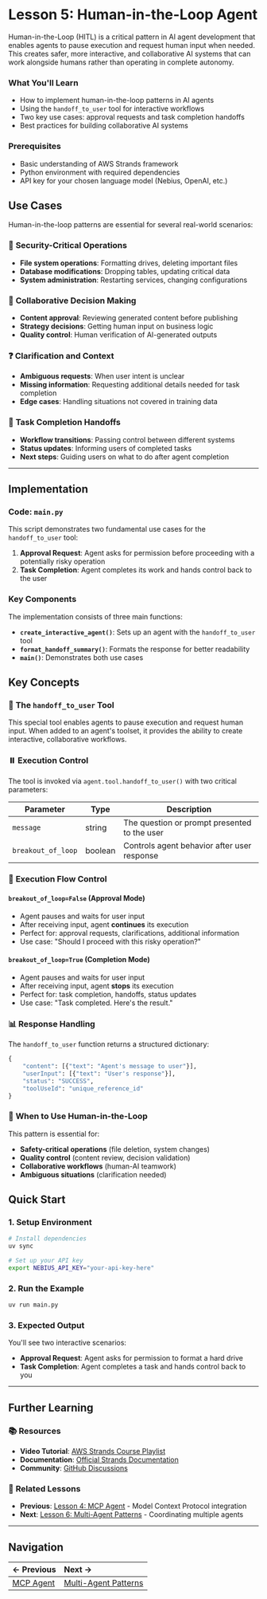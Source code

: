 # Lesson 5: Human-in-the-Loop Agent

Human-in-the-Loop (HITL) is a critical pattern in AI agent development that enables agents to pause execution and request human input when needed. This creates safer, more interactive, and collaborative AI systems that can work alongside humans rather than operating in complete autonomy.

### What You'll Learn

- How to implement human-in-the-loop patterns in AI agents
- Using the `handoff_to_user` tool for interactive workflows
- Two key use cases: approval requests and task completion handoffs
- Best practices for building collaborative AI systems

### Prerequisites

- Basic understanding of AWS Strands framework
- Python environment with required dependencies
- API key for your chosen language model (Nebius, OpenAI, etc.)

## Use Cases

Human-in-the-loop patterns are essential for several real-world scenarios:

### 🔐 **Security-Critical Operations**

- **File system operations**: Formatting drives, deleting important files
- **Database modifications**: Dropping tables, updating critical data
- **System administration**: Restarting services, changing configurations

### 🤝 **Collaborative Decision Making**

- **Content approval**: Reviewing generated content before publishing
- **Strategy decisions**: Getting human input on business logic
- **Quality control**: Human verification of AI-generated outputs

### ❓ **Clarification and Context**

- **Ambiguous requests**: When user intent is unclear
- **Missing information**: Requesting additional details needed for task completion
- **Edge cases**: Handling situations not covered in training data

### 🎯 **Task Completion Handoffs**

- **Workflow transitions**: Passing control between different systems
- **Status updates**: Informing users of completed tasks
- **Next steps**: Guiding users on what to do after agent completion

---

## Implementation

### Code: `main.py`

This script demonstrates two fundamental use cases for the `handoff_to_user` tool:

1. **Approval Request**: Agent asks for permission before proceeding with a potentially risky operation
2. **Task Completion**: Agent completes its work and hands control back to the user

### Key Components

The implementation consists of three main functions:

- **`create_interactive_agent()`**: Sets up an agent with the `handoff_to_user` tool
- **`format_handoff_summary()`**: Formats the response for better readability
- **`main()`**: Demonstrates both use cases

## Key Concepts

### 🔧 **The `handoff_to_user` Tool**

This special tool enables agents to pause execution and request human input. When added to an agent's toolset, it provides the ability to create interactive, collaborative workflows.

### ⏸️ **Execution Control**

The tool is invoked via `agent.tool.handoff_to_user()` with two critical parameters:

| Parameter          | Type    | Description                                  |
| ------------------ | ------- | -------------------------------------------- |
| `message`          | string  | The question or prompt presented to the user |
| `breakout_of_loop` | boolean | Controls agent behavior after user response  |

### 🔄 **Execution Flow Control**

#### `breakout_of_loop=False` (Approval Mode)

- Agent pauses and waits for user input
- After receiving input, agent **continues** its execution
- Perfect for: approval requests, clarifications, additional information
- Use case: "Should I proceed with this risky operation?"

#### `breakout_of_loop=True` (Completion Mode)

- Agent pauses and waits for user input
- After receiving input, agent **stops** its execution
- Perfect for: task completion, handoffs, status updates
- Use case: "Task completed. Here's the result."

### 📊 **Response Handling**

The `handoff_to_user` function returns a structured dictionary:

```python
{
    "content": [{"text": "Agent's message to user"}],
    "userInput": [{"text": "User's response"}],
    "status": "SUCCESS",
    "toolUseId": "unique_reference_id"
}
```

### 🎯 **When to Use Human-in-the-Loop**

This pattern is essential for:

- **Safety-critical operations** (file deletion, system changes)
- **Quality control** (content review, decision validation)
- **Collaborative workflows** (human-AI teamwork)
- **Ambiguous situations** (clarification needed)

## Quick Start

### 1. **Setup Environment**

```bash
# Install dependencies
uv sync

# Set up your API key
export NEBIUS_API_KEY="your-api-key-here"
```

### 2. **Run the Example**

```bash
uv run main.py
```

### 3. **Expected Output**

You'll see two interactive scenarios:

- **Approval Request**: Agent asks for permission to format a hard drive
- **Task Completion**: Agent completes a task and hands control back to you

---

## Further Learning

### 📚 **Resources**

- **Video Tutorial**: [AWS Strands Course Playlist](https://www.youtube.com/playlist?list=PLMZM1DAlf0Lrc43ZtUXAwYu9DhnqxzRKZ)
- **Documentation**: [Official Strands Documentation](https://strandsagents.com/latest/documentation/docs/)
- **Community**: [GitHub Discussions](https://github.com/aws-strands/strands/discussions)

### 🔗 **Related Lessons**

- **Previous**: [Lesson 4: MCP Agent](/course/aws_strands/04_mcp_agent) - Model Context Protocol integration
- **Next**: [Lesson 6: Multi-Agent Patterns](/course/aws_strands/06_multi_agent_pattern) - Coordinating multiple agents

---

## Navigation

| ← Previous                                    | Next →                                                             |
| :-------------------------------------------- | :----------------------------------------------------------------- |
| [MCP Agent](/course/aws_strands/04_mcp_agent) | [Multi-Agent Patterns](/course/aws_strands/06_multi_agent_pattern) |
